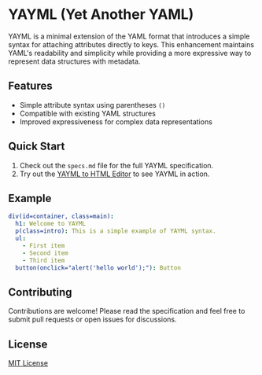 # YAYML (Yet Another YAML)

YAYML is a minimal extension of the YAML format that introduces a simple syntax for attaching attributes directly to keys. This enhancement maintains YAML's readability and simplicity while providing a more expressive way to represent data structures with metadata.

## Features

- Simple attribute syntax using parentheses `()`
- Compatible with existing YAML structures
- Improved expressiveness for complex data representations

## Quick Start

1. Check out the `specs.md` file for the full YAYML specification.
2. Try out the [YAYML to HTML Editor](https://nlaz.github.io/yayml/editor.html) to see YAYML in action.

## Example

```yaml
div(id=container, class=main):
  h1: Welcome to YAYML
  p(class=intro): This is a simple example of YAYML syntax.
  ul:
    - First item
    - Second item
    - Third item
  button(onclick="alert('hello world');"): Button
```

## Contributing

Contributions are welcome! Please read the specification and feel free to submit pull requests or open issues for discussions.

## License

[MIT License](LICENSE)
